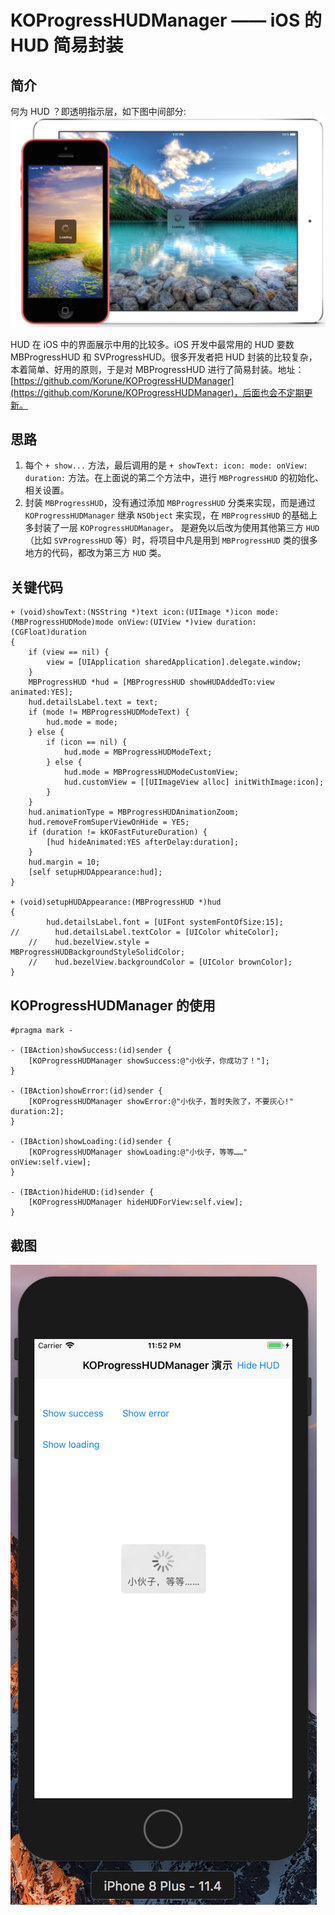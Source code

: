 # KOProgressHUDManager —— iOS 的 HUD 简易封装

## 简介
何为 HUD ？即透明指示层，如下图中间部分:
![Image text](https://raw.githubusercontent.com/Korune/KOProgressHUDManager/master/screenshots/1.png)

HUD 在 iOS 中的界面展示中用的比较多。iOS 开发中最常用的 HUD 要数 MBProgressHUD 和 SVProgressHUD。很多开发者把 HUD 封装的比较复杂，本着简单、好用的原则，于是对 MBProgressHUD 进行了简易封装。地址：[https://github.com/Korune/KOProgressHUDManager](https://github.com/Korune/KOProgressHUDManager)，后面也会不定期更新。

## 思路
1. 每个 `+ show...` 方法，最后调用的是 `+ showText: icon: mode: onView: duration:` 方法。在上面说的第二个方法中，进行 `MBProgressHUD` 的初始化、相关设置。
2. 封装 `MBProgressHUD`，没有通过添加 `MBProgressHUD` 分类来实现，而是通过 `KOProgressHUDManager` 继承 `NSObject` 来实现，在 `MBProgressHUD` 的基础上多封装了一层 `KOProgressHUDManager`。 是避免以后改为使用其他第三方 `HUD`（比如 `SVProgressHUD` 等）时，将项目中凡是用到 `MBProgressHUD` 类的很多地方的代码，都改为第三方 `HUD` 类。

## 关键代码

```objc
+ (void)showText:(NSString *)text icon:(UIImage *)icon mode:(MBProgressHUDMode)mode onView:(UIView *)view duration:(CGFloat)duration
{
    if (view == nil) {
        view = [UIApplication sharedApplication].delegate.window;
    }
    MBProgressHUD *hud = [MBProgressHUD showHUDAddedTo:view animated:YES];
    hud.detailsLabel.text = text;
    if (mode != MBProgressHUDModeText) {
        hud.mode = mode;
    } else {
        if (icon == nil) {
            hud.mode = MBProgressHUDModeText;
        } else {
            hud.mode = MBProgressHUDModeCustomView;
            hud.customView = [[UIImageView alloc] initWithImage:icon];
        }
    }
    hud.animationType = MBProgressHUDAnimationZoom;
    hud.removeFromSuperViewOnHide = YES;
    if (duration != kKOFastFutureDuration) {
        [hud hideAnimated:YES afterDelay:duration];
    }
    hud.margin = 10;
    [self setupHUDAppearance:hud];
}

+ (void)setupHUDAppearance:(MBProgressHUD *)hud
{
        hud.detailsLabel.font = [UIFont systemFontOfSize:15];
//        hud.detailsLabel.textColor = [UIColor whiteColor];
    //    hud.bezelView.style = MBProgressHUDBackgroundStyleSolidColor;
    //    hud.bezelView.backgroundColor = [UIColor brownColor];
}
```

## KOProgressHUDManager 的使用

```objc
#pragma mark -

- (IBAction)showSuccess:(id)sender {
    [KOProgressHUDManager showSuccess:@"小伙子，你成功了！"];
}

- (IBAction)showError:(id)sender {
    [KOProgressHUDManager showError:@"小伙子，暂时失败了，不要灰心!" duration:2];
}

- (IBAction)showLoading:(id)sender {
    [KOProgressHUDManager showLoading:@"小伙子，等等……" onView:self.view];
}

- (IBAction)hideHUD:(id)sender {
    [KOProgressHUDManager hideHUDForView:self.view];
}
```

## 截图
![Image text](https://raw.githubusercontent.com/Korune/KOProgressHUDManager/master/screenshots/2.png)
